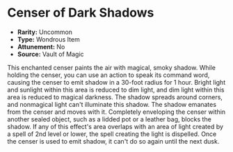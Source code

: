 # Censer of Dark Shadows

- **Rarity:** Uncommon
- **Type:** Wondrous Item
- **Attunement:** No
- **Source:** Vault of Magic

This enchanted censer paints the air with magical, smoky shadow. While holding the censer, you can use an action to speak its command word, causing the censer to emit shadow in a 30-foot radius for 1 hour. Bright light and sunlight within this area is reduced to dim light, and dim light within this area is reduced to magical darkness. The shadow spreads around corners, and nonmagical light can't illuminate this shadow. The shadow emanates from the censer and moves with it. Completely enveloping the censer within another sealed object, such as a lidded pot or a leather bag, blocks the shadow. If any of this effect's area overlaps with an area of light created by a spell of 2nd level or lower, the spell creating the light is dispelled. Once the censer is used to emit shadow, it can't do so again until the next dusk.
